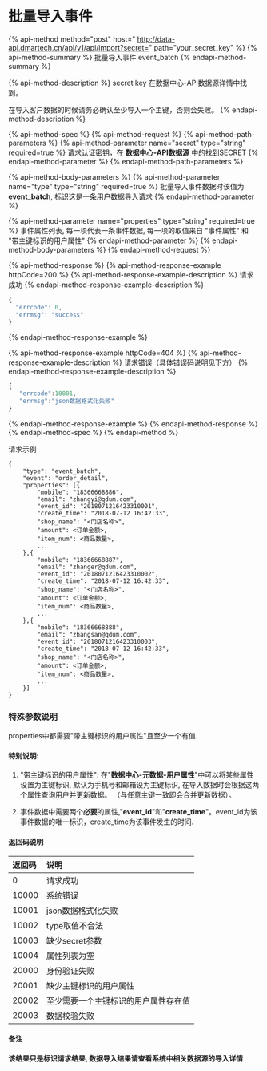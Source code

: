 # 批量导入事件

{% api-method method="post" host=" http://data-api.dmartech.cn/api/v1/api/import?secret=" path="your\_secret\_key" %}
{% api-method-summary %}
批量导入事件 event\_batch
{% endapi-method-summary %}

{% api-method-description %}
secret key 在数据中心-API数据源详情中找到。  
  
在导入客户数据的时候请务必确认至少导入一个主键，否则会失败。
{% endapi-method-description %}

{% api-method-spec %}
{% api-method-request %}
{% api-method-path-parameters %}
{% api-method-parameter name="secret" type="string" required=true %}
 请求认证密钥，在 **数据中心-API数据源** 中的找到SECRET
{% endapi-method-parameter %}
{% endapi-method-path-parameters %}

{% api-method-body-parameters %}
{% api-method-parameter name="type" type="string" required=true %}
批量导入事件数据时该值为 **event\_batch**, 标识这是一条用户数据导入请求
{% endapi-method-parameter %}

{% api-method-parameter name="properties" type="string" required=true %}
事件属性列表, 每一项代表一条事件数据, 每一项的取值来自 "事件属性" 和 "带主键标识的用户属性"
{% endapi-method-parameter %}
{% endapi-method-body-parameters %}
{% endapi-method-request %}

{% api-method-response %}
{% api-method-response-example httpCode=200 %}
{% api-method-response-example-description %}
请求成功
{% endapi-method-response-example-description %}

```javascript
{
  "errcode": 0,
  "errmsg": "success"
}
```
{% endapi-method-response-example %}

{% api-method-response-example httpCode=404 %}
{% api-method-response-example-description %}
请求错误（具体错误码说明见下方）
{% endapi-method-response-example-description %}

```javascript
{
   "errcode":10001,
   "errmsg":"json数据格式化失败"
}
```
{% endapi-method-response-example %}
{% endapi-method-response %}
{% endapi-method-spec %}
{% endapi-method %}

请求示例

```text
{
    "type": "event_batch",
    "event": "order_detail",
    "properties": [{
        "mobile": "18366668886",
        "email": "zhangyi@qdum.com",
        "event_id": "2018071216423310001",
        "create_time": "2018-07-12 16:42:33",
        "shop_name": "<门店名称>",
        "amount": <订单金额>,
        "item_num": <商品数量>,
        ...
    },{
        "mobile": "18366668887",
        "email": "zhanger@qdum.com",
        "event_id": "2018071216423310002",
        "create_time": "2018-07-12 16:42:33",
        "shop_name": "<门店名称>",
        "amount": <订单金额>,
        "item_num": <商品数量>,
        ...
    },{
        "mobile": "18366668888",
        "email": "zhangsan@qdum.com",
        "event_id": "2018071216423310003",
        "create_time": "2018-07-12 16:42:33",
        "shop_name": "<门店名称>",
        "amount": <订单金额>,
        "item_num": <商品数量>,
        ...
    }]
}
```

### 特殊参数说明

properties中都需要"带主键标识的用户属性"且至少一个有值.

#### 特别说明: 

1. "带主键标识的用户属性": 在"**数据中心-元数据-用户属性**"中可以将某些属性设置为主键标识, 默认为手机号和邮箱设为主键标识, 在导入数据时会根据这两个属性查询用户并更新数据。 （与任意主键一致即会合并更新数据）。

2. 事件数据中需要两个**必要**的属性,"**event\_id**"和"**create\_time**"。event\_id为该事件数据的唯一标识，create\_time为该事件发生的时间.

#### 返回码说明

| 返回码 | 说明 |
| :--- | :--- |
| 0 | 请求成功 |
| 10000 | 系统错误 |
| 10001 | json数据格式化失败 |
| 10002 | type取值不合法 |
| 10003 | 缺少secret参数 |
| 10004 | 属性列表为空 |
| 20000 | 身份验证失败 |
| 20001 | 缺少主键标识的用户属性 |
| 20002 | 至少需要一个主键标识的用户属性存在值 |
| 20003 | 数据校验失败 |

#### 备注

**该结果只是标识请求结果, 数据导入结果请查看系统中相关数据源的导入详情**

